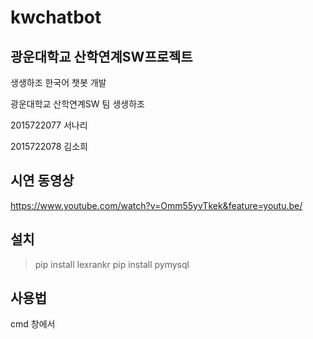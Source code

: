 # kwchatbot
## 광운대학교 산학연계SW프로젝트 

생생하조 한국어 챗봇 개발  

  

광운대학교 산학연계SW 팀 생생하조

2015722077 서나리

2015722078 김소희

## 시연 동영상
<https://www.youtube.com/watch?v=Omm55yvTkek&feature=youtu.be/>


## 설치
>pip install lexrankr  pip install pymysql




## 사용법
cmd 창에서 
